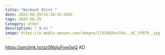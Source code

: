 ```yaml
---
title: "Workout Shirt "
date: 2025-06-25T15:38:15.958Z
tags: 2025-06-25
Category: other
description: " 9.xx "
image: https://m.media-amazon.com/images/I/61O69k+CUoL._AC_SY679_.jpg
---
```

https://amzlink.to/az0NgIuFvw0pQ
AD